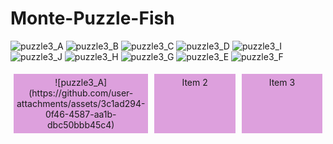 # Monte-Puzzle-Fish
![puzzle3_A](https://github.com/user-attachments/assets/3c1ad294-0f46-4587-aa1b-dbc50bbb45c4)
![puzzle3_B](https://github.com/user-attachments/assets/a875c5ef-03b5-49bd-816a-6e19d020bba4)
![puzzle3_C](https://github.com/user-attachments/assets/bb886e0a-51c5-49a0-8036-f8b69f21e258) 
![puzzle3_D](https://github.com/user-attachments/assets/5dbeb41a-0007-492d-afc0-88b59cb6db17)
![puzzle3_I](https://github.com/user-attachments/assets/03e38bce-95d2-43e2-bb21-9842a51a47f2)
![puzzle3_J](https://github.com/user-attachments/assets/1718a5d9-53e6-45bf-b592-909a61b47ba8)
![puzzle3_H](https://github.com/user-attachments/assets/308ae35b-8c11-4a6a-81bc-8409586fc7b8)
![puzzle3_G](https://github.com/user-attachments/assets/8b152f1e-4d77-45a8-af73-f39979040671)
![puzzle3_E](https://github.com/user-attachments/assets/93a622e7-009d-405c-9579-2abc3e0e1b5c)
![puzzle3_F](https://github.com/user-attachments/assets/e158a4fd-ea6b-4737-beb2-2e3db5a74a92)

  <style>
  section.container {
    display: flex;
  }
  section div.flex-item {
    flex: 1;
    text-align: center;
    background-color: plum;
    margin: 5px;
    padding: 5px;
  }
</style>
<section class="container">
  <div class="flex-item">![puzzle3_A](https://github.com/user-attachments/assets/3c1ad294-0f46-4587-aa1b-dbc50bbb45c4)</div>
  <div class="flex-item">Item 2</div>
  <div class="flex-item">Item 3</div>
</section>
